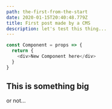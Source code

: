 ```yaml
---
path: the-first-from-the-start
date: 2020-01-15T20:40:48.779Z
title: First post made by a CMS
description: let's test this thing...
---
```

```js
const Component = props => {
  return {
    <div>New Component here</div>
  }
}
```

## This is something big

or not...
